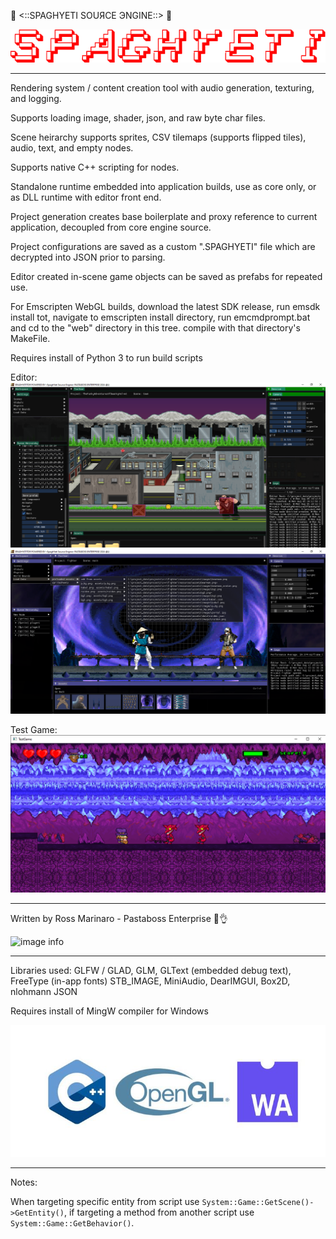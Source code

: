 🍝 <::SPAGHYETI SOUЯCE ЭNGINE::> 🍝 

![image info](./images/spaghyeti-text.png)

----------------------------------------------------------

Rendering system / content creation tool with audio generation, texturing, and logging. 

Supports loading image, shader, json, and raw byte char files.

Scene heirarchy supports sprites, CSV tilemaps (supports flipped tiles), audio, text, and empty nodes.

Supports native C++ scripting for nodes.

Standalone runtime embedded into application builds, use as core only, or as DLL runtime with editor front end.

Project generation creates base boilerplate and proxy reference to current application, decoupled from core engine source.

Project configurations are saved as a custom ".SPAGHYETI" file which are decrypted into JSON prior to parsing.

Editor created in-scene game objects can be saved as prefabs for repeated use.

For Emscripten WebGL builds, download the latest SDK release, run emsdk install tot, navigate to emscripten install directory, run emcmdprompt.bat and cd to the "web" directory in this tree. compile with that directory's MakeFile.

Requires install of Python 3 to run build scripts

Editor:
![image info](./images/screenshot.png)
![image info](./images/screenshot2.png)

Test Game:
![image info](./images/testgame.png)

---------------------------------------------------------- 

Written by Ross Marinaro - Pastaboss Enterprise 🍝👌

![image info](./src/editor/icon/icon.ico)  

----------------------------------------------------------

Libraries used: GLFW / GLAD, GLM, GLText (embedded debug text), FreeType (in-app fonts) STB_IMAGE, MiniAudio, DearIMGUI, Box2D, nlohmann JSON

Requires install of MingW compiler for Windows

![image info](./images/stack.jpg)

----------------------------------------------------------

Notes:

When targeting specific entity from script use `System::Game::GetScene()->GetEntity()`, if targeting a method from another script use `System::Game::GetBehavior()`.

